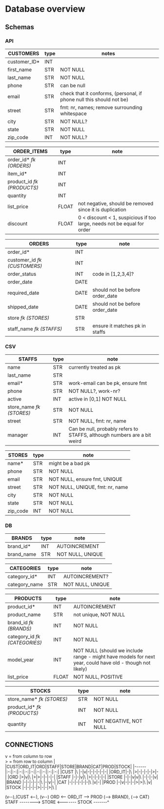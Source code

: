 # Database overview

## Schemas

### API

|CUSTOMERS|type |notes
|---------|-| - |
|customer_ID*| INT |
|first_name|STR | NOT NULL|
|last_name|STR|NOT NULL|
|phone| STR| can be null|
|email| STR| check that it conforms, (personal, if phone null this should not be)|
|street| STR | fmt: nr, names; remove surrounding whitespace|
|city| STR | NOT NULL? |
|state| STR | NOT NULL|
|zip_code| INT | NOT NULL?|

| ORDER_ITEMS| type | note |
|-|-|-|
|order_id* *fk (ORDERS)*| INT |
|item_id*| INT |
|product_id *fk (PRODUCTS)*| INT |
|quantity| INT |
|list_price| FLOAT | not negative, should be removed since it is duplication |
|discount| FLOAT | 0 < discount < 1, suspicious if too large, needs not be equal for order|

| ORDERS| type | note |
|-|-|-|
|order_id*| INT|
|customer_id *fk (CUSTOMERS)*| INT |
|order_status|INT | code in [1,2,3,4]?|
|order_date|DATE|
|required_date|DATE|should not be before order_date |
|shipped_date|DATE|should not be before order_date |
|store *fk (STORES)*| STR |
|staff_name *fk (STAFFS)*| STR | ensure it matches pk in staffs|

### CSV

|STAFFS| type | note |
|-|-|-|
|name| STR | currently treated as pk |
|last_name| STR |
|email*| STR | work-email can be pk, ensure fmt|
|phone| STR | NOT NULL?, work-nr? |
|active| INT | active in [0,1] NOT NULL |
|store_name *fk (STORES)*| STR | NOT NULL |
|street| STR | NOT NULL, fmt: nr, name |
|manager| INT | Can be null, probably refers to STAFFS, although numbers are a bit weird|

|STORES| type | note |
|-|-|-|
|name*| STR | might be a bad pk |
|phone| STR | NOT NULL
|email| STR | NOT NULL, ensure fmt, UNIQUE |
|street| STR | NOT NULL, UNIQUE, fmt: nr, name|
|city| STR | NOT NULL|
|state| STR | NOT NULL |
|zip_code| INT | NOT NULL |
### DB

|BRANDS| type | note |
|-|-|-|
| brand_id* | INT | AUTOINCREMENT
| brand_name | STR | NOT NULL, UNIQUE

|CATEGORIES| type | note |
|-|-|-|
| category_id* | INT | AUTOINCREMENT?|
| category_name | STR | NOT NULL, UNIQUE |

|PRODUCTS| type | note |
|-|-|-|
| product_id* | INT | AUTOINCREMENT |
| product_name | STR | not unique, NOT NULL |
| brand_id *fk (BRANDS)* | INT | NOT NULL |
| category_id *fk (CATEGORIES)* | INT | NOT NULL |
| model_year | INT | NOT NULL (should we include range - might have models for next year, could have old - though not likely)
| list_price | FLOAT | NOT NULL, POSITIVE |

|STOCKS| type | note |
|-|-|-|
| store_name* *fk (STORES)*| STR | NOT NULL |
| product_id* *fk (PRODUCTS)*| INT | NOT NULL |
| quantity | INT | NOT NEGATIVE, NOT NULL |

## CONNECTIONS
v = from column to row  
\> = from row to column
|      |CUST|ORD_IT|ORD|STAFF|STORE|BRAND|CAT|PROD|STOCK|
|------|:-:|:-:|:-:|:-:|:-:|:-:|:-:|:-:|:-:|
|CUST  |\ |-|v|-|-|-|-|-|-|
|ORD_IT|-|\ |>|-|-|-|-|>|-|
|ORD   |>|v|\ |>|>|-|-|-|-|
|STAFF |-|-|v|\ |>|-|-|-|-|
|STORE |-|-|v|v|\ |-|-|-|v|
|BRAND |-|-|-|-|-|\ |-|v|-|
|CAT   |-|-|-|-|-|-|\ |v|-|
|PROD  |-|v|-|-|-|>|>|\ |v|
|STOCK |-|-|-|-|>|-|-|>|\ |


(v--),(CUST <--), (v--) ORD <-- ORD_IT --> PROD (--> BRAND), (--> CAT)  
STAFF --------> STORE <------- STOCK -------^
